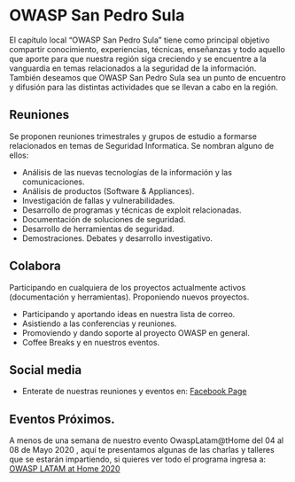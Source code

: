 # OWASP San Pedro Sula

El capítulo local “OWASP San Pedro Sula” tiene como principal objetivo compartir conocimiento, experiencias, técnicas, enseñanzas y todo aquello que aporte para que nuestra región siga creciendo y se encuentre a la vanguardia en temas relacionados a la seguridad de la información. También deseamos que OWASP San Pedro Sula sea un punto de encuentro y difusión para las distintas actividades que se llevan a cabo en la región.

## Reuniones

Se proponen reuniones trimestrales y grupos de estudio a formarse relacionados en temas de Seguridad Informatica. Se nombran alguno de ellos:

 - Análisis de las nuevas tecnologías de la información y las comunicaciones.
 - Análisis de productos (Software & Appliances).
 - Investigación de fallas y vulnerabilidades.
 - Desarrollo de programas y técnicas de exploit relacionadas.
 - Documentación de soluciones de seguridad.
 - Desarrollo de herramientas de seguridad.
 - Demostraciones. Debates y desarrollo investigativo.

## Colabora

Participando en cualquiera de los proyectos actualmente activos (documentación y herramientas).
Proponiendo nuevos proyectos.

- Participando y aportando ideas en nuestra lista de correo.
- Asistiendo a las conferencias y reuniones.
- Promoviendo y dando soporte al proyecto OWASP en general.
- Coffee Breaks y en nuestros eventos.


## Social media
* Enterate de nuestras reuniones y eventos en: [Facebook Page](https://www.facebook.com/OWASPHondurasSPS/) 


## Eventos Próximos.
A menos de una semana de nuestro evento OwaspLatam@tHome del 04 al 08 de Mayo 2020 , aquí te presentamos algunas de las charlas y talleres que se estarán impartiendo, si quieres ver todo el programa ingresa a: [OWASP LATAM at Home 2020](https://owasp.org/www-event-2020-latam-at-home/)
